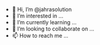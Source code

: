 - 👋 Hi, I’m @jahrasolution
- 👀 I’m interested in ...
- 🌱 I’m currently learning ...
- 💞️ I’m looking to collaborate on ...
- 📫 How to reach me ...

<!---
jahrasolution/jahrasolution is a ✨ special ✨ repository because its `README.md` (this file) appears on your GitHub profile.
You can click the Preview link to take a look at your changes.
--->
